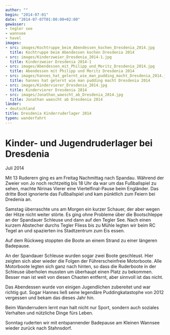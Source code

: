 ```yaml
---
author: ""
begin: "2014-07-01"
date: "2014-07-07T01:00:00+02:00"
gewässer:
- tegler see
- wannsee
- havel
images:
- src: images/Kochtruppe_beim_Abendessen_kochen_Dresdenia_2014.jpg
  title: Kochtruppe beim Abendessen kochen Dresdenia 2014
- src: images/Kinderzweier_Dresdenia_2014-1.jpg
  title: Kinderzweier Dresdenia 2014-1
- src: images/Abendessen_mit_Philipp_und_Moritz_Dresdenia_2014.jpg
  title: Abendessen mit Philipp und Moritz Dresdenia 2014
- src: images/hannes_hat_gelernt_wie_man_pudding_macht_Dresdenia_2014.jpg
  title: hannes hat gelernt wie man pudding macht Dresdenia 2014
- src: images/Kindervierer_Dresdenia_2014.jpg
  title: Kindervierer Dresdenia 2014
- src: images/Jonathan_waescht_ab_Dresdenia_2014.jpg
  title: Jonathan waescht ab Dresdenia 2014
länder: 
- deutschland
title: Dresdenia Kinderruderlager 2014
typen: wanderfahrt
---
```



# Kinder- und Jugendruderlager bei Dresdenia


Juli 2014

Mit 13 Ruderern ging es am Freitag Nachmittag nach Spandau. Während der Zweier von Jo noch rechtzeitig bis 18 Uhr da war um das Fußballspiel zu sehen, machte Nirinas Vierer eine Viertelfinal-Pause beim Engländer. Das dritte Boot ignorierte das Fußballspiel und kam pünktlich zum Feiern bei Dredenia an.

Samstag überraschte uns am Morgen ein kurzer Schauer, der aber wegen der Hitze nicht weiter störte. Es ging ohne Probleme über die Bootschleppe an der Spandauer Schleuse und dann auf den Tegler See. Nach einen kurzem Abstecher durchs Tegler Fliess bis zu Mühle legten wir beim RC Tegel an und spazierten ins Stadtzentrum zum Eis essen.

Auf dem Rückweg stoppten die Boote an einem Strand zu einer längeren Badepause.

An der Spandauer Schleuse wurden sogar zwei Boote geschleust. Hier zeigten sich aber wieder die Folgen der Führerscheinfreie Motorboote. Alle Motorboote legten sich ganz nach hinten, so dass die Ruderboote in der Schleuse überholen mussten um überhaupt einen Platz zu bekommen. Besser man ist weit von diesen Chaoten entfernt, aber sinnvoll ist das nicht.

Das Abendessen wurde von einigen Jugendlichen zubereitet und war richtig gut. Sogar Hannes ließ seine legendäre Puddingkatastophe von 2012 vergessen und bekam das dieses Jahr hin.

Beim Wanderrudern lernt man halt nicht nur Sport, sondern auch soziales Verhalten und nützliche Dinge fürs Leben.

Sonntag ruderten wir mit entspannender Badepause am Kleinen Wannsee wieder zurück nach Stahnsdorf.
